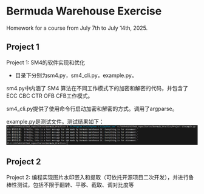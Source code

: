 # Bermuda Warehouse Exercise
Homework for a course from July 7th to July 14th, 2025.
## Project 1
Project 1: SM4的软件实现和优化
* 目录下分别为sm4.py，sm4_cli.py，example.py。

sm4.py中内涵了 SM4 算法在不同工作模式下的加密和解密的代码，并包含了ECC CBC CTR  OFB CFB工作模式。

sm4_cli.py提供了使用命令行启动加密和解密的方式。调用了argparse。

example.py是测试文件。测试结果如下：
![项目1测试结果](./images/proj1test.png '项目1测试结果')

## Project 2
Project 2: 编程实现图片水印嵌入和提取（可依托开源项目二次开发），并进行鲁棒性测试，包括不限于翻转、平移、截取、调对比度等
